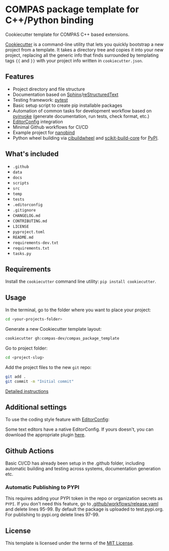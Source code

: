 # COMPAS package template for C++/Python binding 

Cookiecutter template for COMPAS C++ based extensions.

[Cookiecutter](https://cookiecutter.readthedocs.io/en/latest/readme.html#)
is a command-line utility that lets you quickly bootstrap a new project from a template.
It takes a directory tree and copies it into your new project,
replacing all the generic info that finds surrounded by templating tags `{{` and `}}` with your project info written in `cookiecutter.json`.

## Features

* Project directory and file structure
* Documentation based on [Sphinx](http://www.sphinx-doc.org/en/master/)/[reStructuredText](http://docutils.sourceforge.net/rst.html)
* Testing framework: [pytest](https://docs.pytest.org/en/latest/)
* Basic setup script to create pip installable packages
* Automation of common tasks for development workflow based on [pyinvoke](http://www.pyinvoke.org/) (generate documentation, run tests, check format, etc.)
* [EditorConfig](https://editorconfig.org/) integration
* Minimal Github workflows for CI/CD
* Example project for [nanobind](https://github.com/wjakob/nanobind)
* Python wheel building via [cibuildwheel](https://github.com/pypa/cibuildwheel) and [scikit-build-core](https://github.com/scikit-build/scikit-build-core) for [PyPI](https://pypi.org/).

## What's included

* `.github`
* `data`
* `docs`
* `scripts`
* `src`
* `temp`
* `tests`
* `.editorconfig`
* `.gitignore`
* `CHANGELOG.md`
* `CONTRIBUTING.md`
* `LICENSE`
* `pyproject.toml`
* `README.md`
* `requirements-dev.txt`
* `requirements.txt`
* `tasks.py`

## Requirements

Install the `cookiecutter` command line utility: `pip install cookiecutter`.

## Usage

In the terminal, go to the folder where you want to place your project:

```bash
cd <your-projects-folder>
```

Generate a new Cookiecutter template layout:

```bash
cookiecutter gh:compas-dev/compas_package_template
```

Go to project folder:

```bash
cd <project-slug>
```

Add the project files to the new `git` repo:

```bash
git add .
git commit -m "Initial commit"
```

[Detailed instructions](https://docs.google.com/presentation/d/1HL4o8cadvuZlQDsdYlslzeDhDVvTUlPdk9zTSn5fsLA/edit?slide=id.g9da5d6f0fe_0_0#slide=id.g9da5d6f0fe_0_0)

## Additional settings

To use the coding style feature with [EditorConfig](https://editorconfig.org/):

Some text editors have a native EditorConfig.
If yours doesn't, you can download the appropriate plugin [here](https://editorconfig.org/#download).

## Github Actions

Basic CI/CD has already been setup in the .github folder, including automatic building and testing across systems, documentation generation etc.

### Automatic Publishing to PYPI

This requires adding your PYPI token in the repo or organization secrets as `PYPI`.
If you don't need this feature, go to [.github/workflows/release.yaml]({{cookiecutter.project_folder}}/.github/workflows/release.yml) and delete lines 95-99.
By default the package is uploaded to test.pypi.org. For publishing to pypi.org delete lines 97-99.

## License

This template is licensed under the terms of the [MIT License](/LICENSE).
